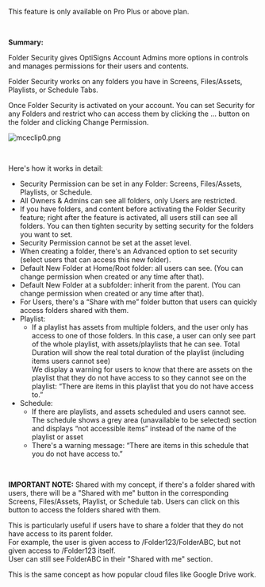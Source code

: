 <p>This feature is only available on Pro Plus or above plan.</p>
<p> </p>
<p><strong>Summary:</strong></p>
<p>Folder Security gives OptiSigns Account Admins more options in controls and manages permissions for their users and contents.</p>
<p>Folder Security works on any folders you have in Screens, Files/Assets, Playlists, or Schedule Tabs.</p>
<p>Once Folder Security is activated on your account. You can set Security for any Folders and restrict who can access them by clicking the ... button on the folder and clicking Change Permission.</p>
<p><img src="https://support.optisigns.com/hc/article_attachments/360060989994" alt="mceclip0.png"></p>
<p> </p>
<p>Here's how it works in detail:</p>
<ul>
<li>Security Permission can be set in any Folder: Screens, Files/Assets, Playlists, or Schedule.</li>
<li>All Owners &amp; Admins can see all folders, only Users are restricted.</li>
<li>If you have folders, and content before activating the Folder Security feature; right after the feature is activated, all users still can see all folders. You can then tighten security by setting security for the folders you want to set. </li>
<li>Security Permission cannot be set at the asset level.</li>
<li>When creating a folder, there's an Advanced option to set security (select users that can access this new folder).</li>
<li>Default New Folder at Home/Root folder: all users can see. (You can change permission when created or any time after that).</li>
<li>Default New Folder at a subfolder: inherit from the parent. (You can change permission when created or any time after that).</li>
<li>For Users, there's a “Share with me” folder button that users can quickly access folders shared with them.</li>
<li>Playlist:
<ul>
<li>If a playlist has assets from multiple folders, and the user only has access to one of those folders. In this case, a user can only see part of the whole playlist, with assets/playlists that he can see. Total Duration will show the real total duration of the playlist (including items users cannot see)<br>We display a warning for users to know that there are assets on the playlist that they do not have access to so they cannot see on the playlist: “There are items in this playlist that you do not have access to.”</li>
</ul>
</li>
<li>Schedule:
<ul>
<li>If there are playlists, and assets scheduled and users cannot see. The schedule shows a grey area (unavailable to be selected) section and displays “not accessible items” instead of the name of the playlist or asset</li>
<li>There's a warning message: “There are items in this schedule that you do not have access to.”</li>
</ul>
</li>
</ul>
<p> </p>
<p><strong>IMPORTANT NOTE:</strong> Shared with my concept, if there's a folder shared with users, there will be a "Shared with me" button in the corresponding Screens, Files/Assets, Playlist, or Schedule tab. Users can click on this button to access the folders shared with them.</p>
<p>This is particularly useful if users have to share a folder that they do not have access to its parent folder.<br>For example, the user is given access to /Folder123/FolderABC, but not given access to /Folder123 itself.<br>User can still see FolderABC in their "Shared with me" section.</p>
<p>This is the same concept as how popular cloud files like Google Drive work.</p>